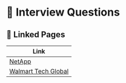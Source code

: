 # 🚀 Interview Questions



## 🔎 Linked Pages
| Link |
|------|
| [NetApp](./NetApp/README.md) |
| [Walmart Tech Global](./Walmart_Tech_Global/README.md) |
